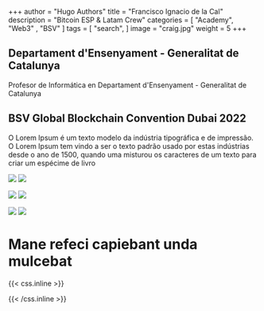 +++
author = "Hugo Authors"
title = "Francisco Ignacio de la Cal"
description = "Bitcoin ESP & Latam Crew"
categories = [
    "Academy",
    "Web3" ,
    "BSV"
]
tags = [
    "search",
]
image = "craig.jpg"
weight = 5
+++


## Departament d'Ensenyament - Generalitat de Catalunya


Profesor de Informática en Departament d'Ensenyament - Generalitat de Catalunya



## BSV Global Blockchain Convention Dubai 2022

O Lorem Ipsum é um texto modelo da indústria tipográfica e de impressão. O Lorem Ipsum tem vindo a ser o texto padrão usado por estas indústrias desde o ano de 1500, quando uma misturou os caracteres de um texto para criar um espécime de livro


![](01.jpg)  ![](02.jpg) 

![](03.jpg)  ![](04.jpg)

![](05.jpg)  ![](06.jpg)


# Mane refeci capiebant unda mulcebat



{{< css.inline >}}
<style>
.canon { background: white; width: 100%; height: auto; }
</style>
{{< /css.inline >}}
